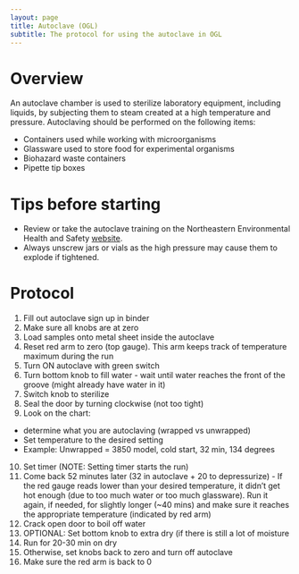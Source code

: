 ```yaml
---
layout: page
title: Autoclave (OGL)
subtitle: The protocol for using the autoclave in OGL
---
```


# Overview
An autoclave chamber is used to sterilize laboratory equipment, including liquids, by subjecting them to steam created at a high temperature and pressure. Autoclaving should be performed on the following items:
* Containers used while working with microorganisms
* Glassware used to store food for experimental organisms
* Biohazard waste containers
* Pipette tip boxes

# Tips before starting
* Review or take the autoclave training on the Northeastern Environmental Health and Safety [website](https://www.northeastern.edu/ehs/training/online-training/#5). 
* Always unscrew jars or vials as the high pressure may cause them to explode if tightened.

# Protocol
1. Fill out autoclave sign up in binder
2. Make sure all knobs are at zero 
3. Load samples onto metal sheet inside the autoclave
4. Reset red arm to zero (top gauge). This arm keeps track of temperature maximum during the run
5. Turn ON autoclave with green switch
6. Turn bottom knob to fill water - wait until water reaches the front of the groove (might already have water in it)
7. Switch knob to sterilize
8. Seal the door by turning clockwise (not too tight)
9. Look on the chart: 
* determine what you are autoclaving (wrapped vs unwrapped) 
* Set temperature to the desired setting
* Example: Unwrapped = 3850 model, cold start, 32 min, 134 degrees
10. Set timer (NOTE: Setting timer starts the run)
11. Come back 52 minutes later (32 in autoclave + 20 to depressurize) - If the red gauge reads lower than your desired temperature, it didn’t get hot enough (due to too much water or too much glassware). Run it again, if needed, for slightly longer (~40 mins) and make sure it reaches the appropriate temperature (indicated by red arm)
12. Crack open door to boil off water
13. OPTIONAL: Set bottom knob to extra dry (if there is still a lot of moisture
14. Run for 20-30 min on dry
15. Otherwise, set knobs back to zero and turn off autoclave
16. Make sure the red arm is back to 0
